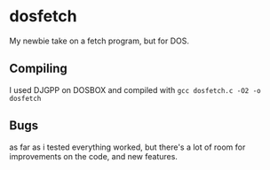 # dosfetch
My newbie take on a fetch program, but for DOS.

## Compiling
I used DJGPP on DOSBOX and compiled with `gcc dosfetch.c -O2 -o dosfetch`

## Bugs
as far as i tested everything worked, but there's a lot of room for improvements on the code, and new features.
